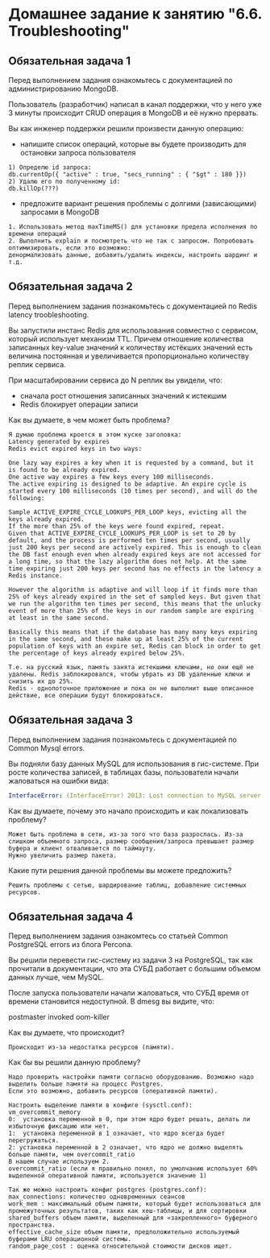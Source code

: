 # Домашнее задание к занятию "6.6. Troubleshooting"


## Обязательная задача 1

Перед выполнением задания ознакомьтесь с документацией по администрированию MongoDB.

Пользователь (разработчик) написал в канал поддержки, что у него уже 3 минуты происходит CRUD операция в MongoDB и её нужно прервать.

Вы как инженер поддержки решили произвести данную операцию:

- напишите список операций, которые вы будете производить для остановки запроса пользователя
```
1) Определю id запроса:
db.currentOp({ "active" : true, "secs_running" : { "$gt" : 180 }})
2) Удалю его по полученному id:
db.killOp(???)
```
- предложите вариант решения проблемы с долгими (зависающими) запросами в MongoDB
```
1. Использовать метод maxTimeMS() для установки предела исполнения по времени операций 
2. Выполнить explain и посмотреть что не так с запросом. Попробовать оптимизировать, если это возможно: 
денормализовать данные, добавить/удалить индексы, настроить шардинг и т.д.
```


## Обязательная задача 2

Перед выполнением задания познакомьтесь с документацией по Redis latency troobleshooting.

Вы запустили инстанс Redis для использования совместно с сервисом, который использует механизм TTL. Причем отношение количества записанных key-value значений к количеству истёкших значений есть величина постоянная и увеличивается пропорционально количеству реплик сервиса.

При масштабировании сервиса до N реплик вы увидели, что:

- сначала рост отношения записанных значений к истекшим
- Redis блокирует операции записи

Как вы думаете, в чем может быть проблема?

```
Я думаю проблема кроется в этом куске заголовка:
Latency generated by expires
Redis evict expired keys in two ways:

One lazy way expires a key when it is requested by a command, but it is found to be already expired.
One active way expires a few keys every 100 milliseconds.
The active expiring is designed to be adaptive. An expire cycle is started every 100 milliseconds (10 times per second), and will do the following:

Sample ACTIVE_EXPIRE_CYCLE_LOOKUPS_PER_LOOP keys, evicting all the keys already expired.
If the more than 25% of the keys were found expired, repeat.
Given that ACTIVE_EXPIRE_CYCLE_LOOKUPS_PER_LOOP is set to 20 by default, and the process is performed ten times per second, usually just 200 keys per second are actively expired. This is enough to clean the DB fast enough even when already expired keys are not accessed for a long time, so that the lazy algorithm does not help. At the same time expiring just 200 keys per second has no effects in the latency a Redis instance.

However the algorithm is adaptive and will loop if it finds more than 25% of keys already expired in the set of sampled keys. But given that we run the algorithm ten times per second, this means that the unlucky event of more than 25% of the keys in our random sample are expiring at least in the same second.

Basically this means that if the database has many many keys expiring in the same second, and these make up at least 25% of the current population of keys with an expire set, Redis can block in order to get the percentage of keys already expired below 25%.

Т.е. на русский язык, память занята истекшими ключами, но они ещё не удалены. Redis заблокировался, чтобы убрать из DB удаленные ключи и снизить их до 25%. 
Redis - однопоточное приложение и пока он не выполнит выше описанное действие, все операции будут блокироваться. 

```

## Обязательная задача 3

Перед выполнением задания познакомьтесь с документацией по Common Mysql errors.

Вы подняли базу данных MySQL для использования в гис-системе. При росте количества записей, в таблицах базы, пользователи начали жаловаться на ошибки вида:

```yaml
InterfaceError: (InterfaceError) 2013: Lost connection to MySQL server during query u'SELECT..... '
```
Как вы думаете, почему это начало происходить и как локализовать проблему?
```
Может быть проблема в сети, из-за того что база разрослась. Из-за слишком объемного запроса, размер сообщения/запроса превышает размер буфера и клиент отваливается по таймауту.
Нужно увеличить размер пакета.
```

Какие пути решения данной проблемы вы можете предложить?
```
Решить проблемы с сетью, шардирование таблиц, добавление системных ресурсов.
```

## Обязательная задача 4

Перед выполнением задания ознакомтесь со статьей Common PostgreSQL errors из блога Percona.

Вы решили перевести гис-систему из задачи 3 на PostgreSQL, так как прочитали в документации, что эта СУБД работает с большим объемом данных лучше, чем MySQL.

После запуска пользователи начали жаловаться, что СУБД время от времени становится недоступной. В dmesg вы видите, что:

postmaster invoked oom-killer

Как вы думаете, что происходит?
```
Происходит из-за недостатка ресурсов (памяти).
```

Как бы вы решили данную проблему?

```
Надо проверить настройки памяти согласно оборудованию. Возможно надо выделить больше памяти на процесс Postgres.
Если это возможно, добавить ресурсов (оперативной памяти).

Настроить выделение памяти в конфиге (sysctl.conf):
vm_overcommit_memory
0:  установка переменной в 0, при этом ядро будет решать, делать ли избыточную фиксацию или нет. 
1:  установка переменной в 1 означает, что ядро всегда будет перегружаться. 
2: установка переменной в 2 означает, что ядро не должно выделять больше памяти, чем overcommit_ratio
В нашем случае используем 2.
overcommit_ratio (если я правильно понял, по умолчанию использует 60% выделенной оперативной памяти, используется значение 1)

Так же можно настроить конфиг postgres (postgres.conf):
max_connections: количество одновременных сеансов
work_mem : максимальный объем памяти, который будет использоваться для промежуточных результатов, таких как хеш-таблицы, и для сортировки
shared_buffers объем памяти, выделенный для «закрепленного» буферного пространства.
effective_cache_size объем памяти, предположительно используемый буферами LRU операционной системы.
random_page_cost : оценка относительной стоимости дисков ищет.
```